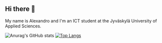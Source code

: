 ## Hi there 👋

<!--
**noChillGrandma/noChillGrandma** is a ✨ _special_ ✨ repository because its `README.md` (this file) appears on your GitHub profile.

Here are some ideas to get you started:

- 🔭 I’m currently working on ...
- 🌱 I’m currently learning ...
- 👯 I’m looking to collaborate on ...
- 🤔 I’m looking for help with ...
- 💬 Ask me about ...
- 📫 How to reach me: ...
- 😄 Pronouns: ...
- ⚡ Fun fact: ...
-->

My name is Alexandro and I'm an ICT student at the Jyväskylä University of Applied Sciences.
    

![Anurag's GitHub stats](https://github-readme-stats.vercel.app/api?username=noChillGrandma&show_icons=true&theme=dark)
[![Top Langs](https://github-readme-stats.vercel.app/api/top-langs/?username=noChillGrandma&layout=compact&hide=CMake,Ruby&theme=dark)](https://github.com/noChillGrandma/github-readme-stats)
